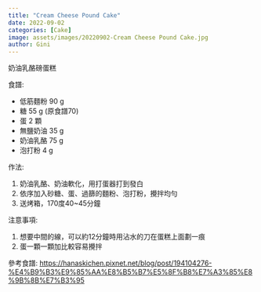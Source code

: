 ```yaml
---
title: "Cream Cheese Pound Cake"
date: 2022-09-02
categories: [Cake]
image: assets/images/20220902-Cream Cheese Pound Cake.jpg
author: Gini
---
```

奶油乳酪磅蛋糕

食譜: 
- 低筋麵粉 90 g
- 糖 55 g (原食譜70)
- 蛋 2 顆
- 無鹽奶油 35 g
- 奶油乳酪 75 g 
- 泡打粉 4 g

作法:
1. 奶油乳酪、奶油軟化，用打蛋器打到發白
2. 依序加入砂糖、蛋、過篩的麵粉、泡打粉，攪拌均勻
3. 送烤箱，170度40~45分鐘

注意事項:
1. 想要中間的線，可以約12分鐘時用沾水的刀在蛋糕上面劃一痕
2. 蛋一顆一顆加比較容易攪拌

參考食譜:
https://hanaskichen.pixnet.net/blog/post/194104276-%E4%B9%B3%E9%85%AA%E8%B5%B7%E5%8F%B8%E7%A3%85%E8%9B%8B%E7%B3%95
